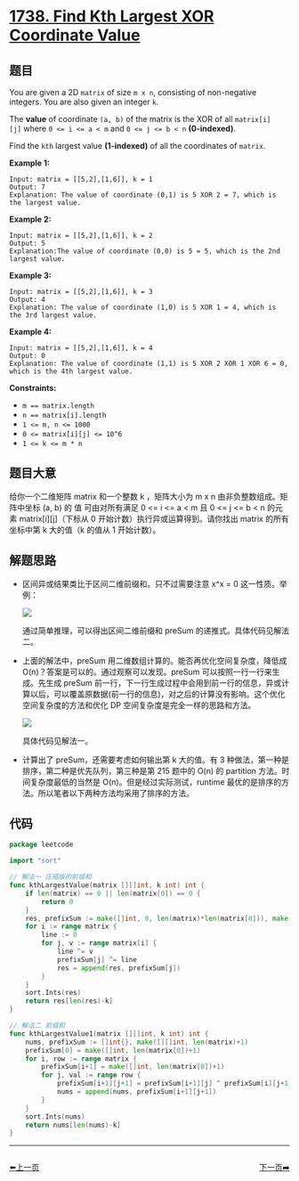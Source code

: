 # [1738. Find Kth Largest XOR Coordinate Value](https://leetcode.com/problems/find-kth-largest-xor-coordinate-value/)


## 题目

You are given a 2D `matrix` of size `m x n`, consisting of non-negative integers. You are also given an integer `k`.

The **value** of coordinate `(a, b)` of the matrix is the XOR of all `matrix[i][j]` where `0 <= i <= a < m` and `0 <= j <= b < n` **(0-indexed)**.

Find the `kth` largest value **(1-indexed)** of all the coordinates of `matrix`.

**Example 1:**

```
Input: matrix = [[5,2],[1,6]], k = 1
Output: 7
Explanation: The value of coordinate (0,1) is 5 XOR 2 = 7, which is the largest value.
```

**Example 2:**

```
Input: matrix = [[5,2],[1,6]], k = 2
Output: 5
Explanation:The value of coordinate (0,0) is 5 = 5, which is the 2nd largest value.
```

**Example 3:**

```
Input: matrix = [[5,2],[1,6]], k = 3
Output: 4
Explanation: The value of coordinate (1,0) is 5 XOR 1 = 4, which is the 3rd largest value.
```

**Example 4:**

```
Input: matrix = [[5,2],[1,6]], k = 4
Output: 0
Explanation: The value of coordinate (1,1) is 5 XOR 2 XOR 1 XOR 6 = 0, which is the 4th largest value.
```

**Constraints:**

- `m == matrix.length`
- `n == matrix[i].length`
- `1 <= m, n <= 1000`
- `0 <= matrix[i][j] <= 10^6`
- `1 <= k <= m * n`

## 题目大意

给你一个二维矩阵 matrix 和一个整数 k ，矩阵大小为 m x n 由非负整数组成。矩阵中坐标 (a, b) 的 值 可由对所有满足 0 <= i <= a < m 且 0 <= j <= b < n 的元素 matrix[i][j]（下标从 0 开始计数）执行异或运算得到。请你找出 matrix 的所有坐标中第 k 大的值（k 的值从 1 开始计数）。

## 解题思路

- 区间异或结果类比于区间二维前缀和。只不过需要注意 x^x = 0 这一性质。举例：

    ![](https://img.halfrost.com/Leetcode/leetcode_1738_0_.png)

    通过简单推理，可以得出区间二维前缀和 preSum 的递推式。具体代码见解法二。

- 上面的解法中，preSum 用二维数组计算的。能否再优化空间复杂度，降低成 O(n)？答案是可以的。通过观察可以发现。preSum 可以按照一行一行来生成。先生成 preSum 前一行，下一行生成过程中会用到前一行的信息，异或计算以后，可以覆盖原数据(前一行的信息)，对之后的计算没有影响。这个优化空间复杂度的方法和优化 DP 空间复杂度是完全一样的思路和方法。

    ![](https://img.halfrost.com/Leetcode/leetcode_1738_1_.png)

    具体代码见解法一。

- 计算出了 preSum，还需要考虑如何输出第 k 大的值。有 3 种做法，第一种是排序，第二种是优先队列，第三种是第 215 题中的 O(n) 的 partition 方法。时间复杂度最低的当然是 O(n)。但是经过实际测试，runtime 最优的是排序的方法。所以笔者以下两种方法均采用了排序的方法。

## 代码

```go
package leetcode

import "sort"

// 解法一 压缩版的前缀和
func kthLargestValue(matrix [][]int, k int) int {
	if len(matrix) == 0 || len(matrix[0]) == 0 {
		return 0
	}
	res, prefixSum := make([]int, 0, len(matrix)*len(matrix[0])), make([]int, len(matrix[0]))
	for i := range matrix {
		line := 0
		for j, v := range matrix[i] {
			line ^= v
			prefixSum[j] ^= line
			res = append(res, prefixSum[j])
		}
	}
	sort.Ints(res)
	return res[len(res)-k]
}

// 解法二 前缀和
func kthLargestValue1(matrix [][]int, k int) int {
	nums, prefixSum := []int{}, make([][]int, len(matrix)+1)
	prefixSum[0] = make([]int, len(matrix[0])+1)
	for i, row := range matrix {
		prefixSum[i+1] = make([]int, len(matrix[0])+1)
		for j, val := range row {
			prefixSum[i+1][j+1] = prefixSum[i+1][j] ^ prefixSum[i][j+1] ^ prefixSum[i][j] ^ val
			nums = append(nums, prefixSum[i+1][j+1])
		}
	}
	sort.Ints(nums)
	return nums[len(nums)-k]
}
```


----------------------------------------------
<div style="display: flex;justify-content: space-between;align-items: center;">
<p><a href="https://books.halfrost.com/leetcode/ChapterFour/1700~1799/1736.Latest-Time-by-Replacing-Hidden-Digits/">⬅️上一页</a></p>
<p><a href="https://books.halfrost.com/leetcode/ChapterFour/1700~1799/1742.Maximum-Number-of-Balls-in-a-Box/">下一页➡️</a></p>
</div>
